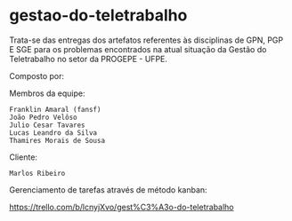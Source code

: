 # gestao-do-teletrabalho

Trata-se das entregas dos artefatos referentes às disciplinas de GPN, PGP E SGE para os problemas encontrados na atual situação da Gestão do Teletrabalho no setor da PROGEPE - UFPE.

Composto por:

  Membros da equipe:

    Franklin Amaral (fansf)
    João Pedro Velôso
    Julio Cesar Tavares
    Lucas Leandro da Silva
    Thamires Morais de Sousa

  Cliente:

    Marlos Ribeiro

Gerenciamento de tarefas através de método kanban:

https://trello.com/b/lcnyjXvo/gest%C3%A3o-do-teletrabalho
